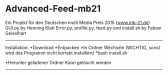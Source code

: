 # Advanced-Feed-mb21
Ein Projekt für den Deutschen multi Media Preis 2015 (www.mb-21.de)
GUI.py by Henning Klatt
Error.py, profile.py, feed.py und install.sh by Fabian Geiselhart

---------------------------------------------------------------------------- 

Installation:
*Download
*Entpacken
*In Ordner Wechseln (WICHTIG, sonst wird das Programm nicht korrekt installiert)
*bash install.sh

*Herunter geladener Ordner Kann gelöscht werden

----------------------------------------------------------------------------
